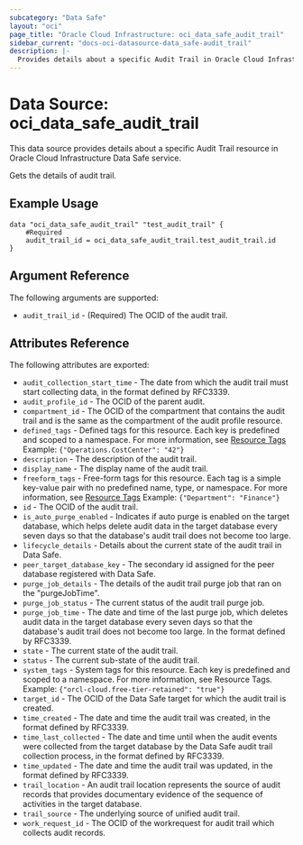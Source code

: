 ```yaml
---
subcategory: "Data Safe"
layout: "oci"
page_title: "Oracle Cloud Infrastructure: oci_data_safe_audit_trail"
sidebar_current: "docs-oci-datasource-data_safe-audit_trail"
description: |-
  Provides details about a specific Audit Trail in Oracle Cloud Infrastructure Data Safe service
---
```


# Data Source: oci_data_safe_audit_trail
This data source provides details about a specific Audit Trail resource in Oracle Cloud Infrastructure Data Safe service.

Gets the details of audit trail.

## Example Usage

```hcl
data "oci_data_safe_audit_trail" "test_audit_trail" {
	#Required
	audit_trail_id = oci_data_safe_audit_trail.test_audit_trail.id
}
```

## Argument Reference

The following arguments are supported:

* `audit_trail_id` - (Required) The OCID of the audit trail.


## Attributes Reference

The following attributes are exported:

* `audit_collection_start_time` - The date from which the audit trail must start collecting data, in the format defined by RFC3339.
* `audit_profile_id` - The OCID of the  parent audit.
* `compartment_id` - The OCID of the compartment that contains the audit trail and is the same as the compartment of the audit profile resource. 
* `defined_tags` - Defined tags for this resource. Each key is predefined and scoped to a namespace. For more information, see [Resource Tags](https://docs.cloud.oracle.com/iaas/Content/General/Concepts/resourcetags.htm) Example: `{"Operations.CostCenter": "42"}` 
* `description` - The description of the audit trail.
* `display_name` - The display name of the audit trail.
* `freeform_tags` - Free-form tags for this resource. Each tag is a simple key-value pair with no predefined name, type, or namespace. For more information, see [Resource Tags](https://docs.cloud.oracle.com/iaas/Content/General/Concepts/resourcetags.htm)  Example: `{"Department": "Finance"}` 
* `id` - The OCID of the audit trail.
* `is_auto_purge_enabled` - Indicates if auto purge is enabled on the target database, which helps delete audit data in the target database every seven days so that the database's audit trail does not become too large. 
* `lifecycle_details` - Details about the current state of the audit trail in Data Safe.
* `peer_target_database_key` - The secondary id assigned for the peer database registered with Data Safe.
* `purge_job_details` - The details of the audit trail purge job that ran on the "purgeJobTime".
* `purge_job_status` - The current status of the audit trail purge job.
* `purge_job_time` - The date and time of the last purge job, which deletes audit data in the target database every seven days so that the database's audit trail does not become too large. In the format defined by RFC3339. 
* `state` - The current state of the audit trail.
* `status` - The current sub-state of the audit trail.
* `system_tags` - System tags for this resource. Each key is predefined and scoped to a namespace. For more information, see Resource Tags. Example: `{"orcl-cloud.free-tier-retained": "true"}` 
* `target_id` - The OCID of the Data Safe target for which the audit trail is created.
* `time_created` - The date and time the audit trail was created, in the format defined by RFC3339.
* `time_last_collected` - The date and time until when the audit events were collected from the target database by the Data Safe audit trail  collection process, in the format defined by RFC3339. 
* `time_updated` - The date and time the audit trail was updated, in the format defined by RFC3339.
* `trail_location` - An audit trail location represents the source of audit records that provides documentary evidence of the sequence of activities in the target database. 
* `trail_source` - The underlying source of unified audit trail.
* `work_request_id` - The OCID of the workrequest for audit trail which collects audit records.

